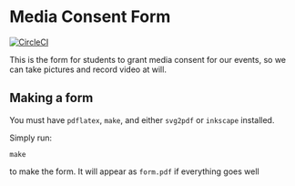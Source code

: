 # Media Consent Form

[![CircleCI](https://circleci.com/gh/sourcebots/media-consent.svg?style=svg)](https://circleci.com/gh/sourcebots/media-consent)

This is the form for students to grant media consent for our events, so we can take pictures and record video at will.


## Making a form

You must have `pdflatex`, `make`, and either `svg2pdf` or `inkscape` installed.

Simply run:

    make

to make the form. It will appear as `form.pdf` if everything goes well
